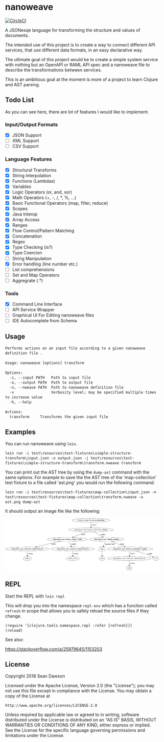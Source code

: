 # nanoweave

[![CircleCI](https://circleci.com/gh/NoxHarmonium/nanoweave.svg?style=svg)](https://circleci.com/gh/NoxHarmonium/nanoweave)

A JSONesqe language for transforming
the structure and values of documents.

The intended use of this project
is to create a way to
connect different API services,
that use different data formats,
in an easy declarative way.

The ultimate goal of this project
would be to create a simple system service
with nothing but an
OpenAPI or RAML API spec
and a nanoweave file to describe
the transformations between services.

This is an ambitious goal
at the moment is more of a project
to learn Clojure and AST parsing.

## Todo List

As you can see here,
there are lot of features
I would like to implement.

### Input/Output Formats

- [x] JSON Support
- [ ] XML Support
- [ ] CSV Support

### Language Features

- [x] Structural Transforms
- [x] String Interpolation
- [x] Functions (Lambdas)
- [x] Variables
- [x] Logic Operators (or, and, xor)
- [x] Math Operators (+, -, /, \*, %, ...)
- [x] Basic Functional Operators (map, filter, reduce)
- [x] Scopes
- [x] Java Interop
- [x] Array Access
- [x] Ranges
- [x] Flow Control/Pattern Matching
- [x] Concatenation
- [x] Regex
- [x] Type Checking (is?)
- [x] Type Coercion
- [ ] String Manipulation
- [x] Error handling (line number etc.)
- [ ] List comprehensions
- [ ] Set and Map Operators
- [ ] Aggregrate (.\*)

### Tools

- [x] Command Line Interface
- [ ] API Service Wrapper
- [ ] Graphical UI For Editing nanoweave files
- [ ] IDE Autocomplete from Schema

## Usage

    Performs actions on an input file according to a given nanoweave definition file .

    Usage: nanoweave [options] transform

    Options:
      -i, --input PATH   Path to input file
      -o, --output PATH  Path to output file
      -n, --nweave PATH  Path to nanoweave definition file
      -v                 Verbosity level; may be specified multiple times to increase value
      -h, --help

    Actions:
      transform     Transforms the given input file

## Examples

You can run nanoweave using `lein`.

    lein run -i test\resources\test-fixtures\simple-structure-transform\input.json -o output.json -j test\resources\test-fixtures\simple-structure-transform\transform.nweave transform

You can print out the AST tree by using the `dump-ast` command with the same options.
For example to save the the AST tree of the 'map-collection' test fixture to a file called 'ast.png' you would run the following command:

    lein run -i test\resources\test-fixtures\map-collection\input.json -n test\resources\test-fixtures\map-collection\transform.nweave -o ast.png dump-ast

It should output an image file like the following:

![AST Image Example](doc/ast.png)

## REPL

Start the REPL with `lein repl`

This will drop you into the namespace `repl-env` which has
a function called `refresh` in scope that allows you to
safely reload the source files if they change.

```
(require '[clojure.tools.namespace.repl :refer [refresh]])
(reload)
```

See also:

https://stackoverflow.com/a/25979645/1153203

## License

Copyright 2018 Sean Dawson

Licensed under the Apache License, Version 2.0 (the "License");
you may not use this file except in compliance with the License.
You may obtain a copy of the License at

    http://www.apache.org/licenses/LICENSE-2.0

Unless required by applicable law or agreed to in writing, software
distributed under the License is distributed on an "AS IS" BASIS,
WITHOUT WARRANTIES OR CONDITIONS OF ANY KIND, either express or implied.
See the License for the specific language governing permissions and
limitations under the License.
